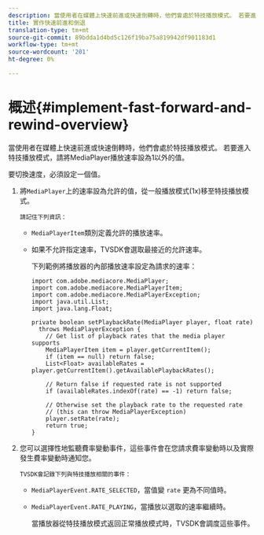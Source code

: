 ```yaml
---
description: 當使用者在媒體上快速前進或快速倒轉時，他們會處於特技播放模式。 若要進入特技播放模式，請將MediaPlayer播放速率設為1以外的值。
title: 實作快速前進和倒退
translation-type: tm+mt
source-git-commit: 89bdda1d4bd5c126f19ba75a819942df901183d1
workflow-type: tm+mt
source-wordcount: '201'
ht-degree: 0%

---
```



# 概述{#implement-fast-forward-and-rewind-overview}

當使用者在媒體上快速前進或快速倒轉時，他們會處於特技播放模式。 若要進入特技播放模式，請將MediaPlayer播放速率設為1以外的值。

要切換速度，必須設定一個值。

1. 將`MediaPlayer`上的速率設為允許的值，從一般播放模式(1x)移至特技播放模式。

       請記住下列資訊：
   
   * `MediaPlayerItem`類別定義允許的播放速率。
   * 如果不允許指定速率，TVSDK會選取最接近的允許速率。

      下列範例將播放器的內部播放速率設定為請求的速率：

      ```
      import com.adobe.mediacore.MediaPlayer; 
      import com.adobe.mediacore.MediaPlayerItem; 
      import com.adobe.mediacore.MediaPlayerException; 
      import java.util.List; 
      import java.lang.Float; 
      
      private boolean setPlaybackRate(MediaPlayer player, float rate)  
        throws MediaPlayerException { 
          // Get list of playback rates that the media player supports 
          MediaPlayerItem item = player.getCurrentItem(); 
          if (item == null) return false; 
          List<Float> availableRates = player.getCurrentItem().getAvailablePlaybackRates(); 
      
          // Return false if requested rate is not supported 
          if (availableRates.indexOf(rate) == -1) return false; 
      
          // Otherwise set the playback rate to the requested rate  
          // (this can throw MediaPlayerException) 
          player.setRate(rate); 
          return true; 
      }
      ```

1. 您可以選擇性地監聽費率變動事件，這些事件會在您請求費率變動時以及實際發生費率變動時通知您。

       TVSDK會記錄下列與特技播放相關的事件：
   
   * `MediaPlayerEvent.RATE_SELECTED`，當值變 `rate` 更為不同值時。

   * `MediaPlayerEvent.RATE_PLAYING`，當播放以選取的速率繼續時。

      當播放器從特技播放模式返回正常播放模式時，TVSDK會調度這些事件。

